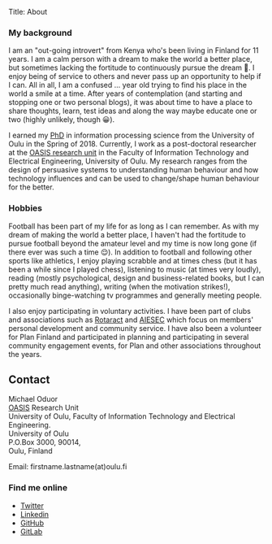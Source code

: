 Title: About


<!--![Photograph](../images/MichaelOduor.jpg) -->


### My background

I am an "out-going introvert" from Kenya who's been living in Finland for 11 years. I am a calm person with a dream to make the world a better place, but sometimes lacking the fortitude to continuously pursue the dream 🙂. I enjoy being of service to others and  never pass up an opportunity to help if I can. All in all, I am a confused ... year old trying to find his place in the world a smile at a time. After years of contemplation (and starting and stopping one or two personal blogs), it was about time to have a place to share thoughts, learn, test ideas and along the way maybe educate one or two (highly unlikely, though 😀). 

I earned my [PhD](http://jultika.oulu.fi/Record/isbn978-952-62-1885-4) in information processing science from the University of Oulu in the Spring of 2018. Currently, I work as a post-doctoral researcher at the [OASIS research unit](https://www.oulu.fi/oasis/) in the Faculty of Information Technology and Electrical Engineering, University of Oulu. My research ranges from the design of persuasive systems to understanding human behaviour and how technology influences and can be used to change/shape human behaviour for the better. 

### Hobbies

Football has been part of my life for as long as I can remember. As with my dream of making the world a better place, I haven't had the fortitude to pursue football beyond the amateur level and my time is now long gone (if there ever was such a time 😌). In addition to football and following other sports like athletics, I enjoy playing scrabble and at times chess (but it has been a while since I played chess), listening to music (at times very loudly), reading (mostly psychological, design and business-related books, but I can pretty much read anything), writing (when the motivation strikes!), occasionally binge-watching tv programmes and generally meeting people.

I also enjoy participating in voluntary activities. I have been part of clubs and associations such as [Rotaract](https://en.m.wikipedia.org/wiki/Rotaract) and  [AIESEC](https://aiesec.org) which focus on members' personal development and community service. I have also  been a volunteer for Plan Finland and participated in planning and participating in several community engagement events, for Plan and other associations throughout the years.

## Contact

Michael Oduor  
[OASIS](https://www.oulu.fi/oasis/) Research Unit   
University of Oulu, Faculty of Information Technology and Electrical Engineering.  
University of Oulu    
P.O.Box 3000, 90014,    
Oulu, Finland 

Email: firstname.lastname(at)oulu.fi

### Find me online

<ul class="list-group social">
	<li class="list-group-item"><a href="https://twitter.com/oduorm"><i class="fa fa-twitter-square fa-lg"></i> Twitter</a></li>
    <li class="list-group-item"><a href="https://www.linkedin.com/in/michaeloduor/"><i class="fa fa-linkedin-square fa-lg"></i> Linkedin</a></li>
    <li class="list-group-item"><a href="https://github.com/Modago"><i class="fa fa-github-square fa-lg"></i> GitHub</a></li>
    <li class="list-group-item"><a href="https://gitlab.fabcloud.org/academany/fabacademy/2019/labs/oulu/students/michael-oduor"><i class="fa fa-github-square fa-lg"></i> GitLab</a></li>
   

